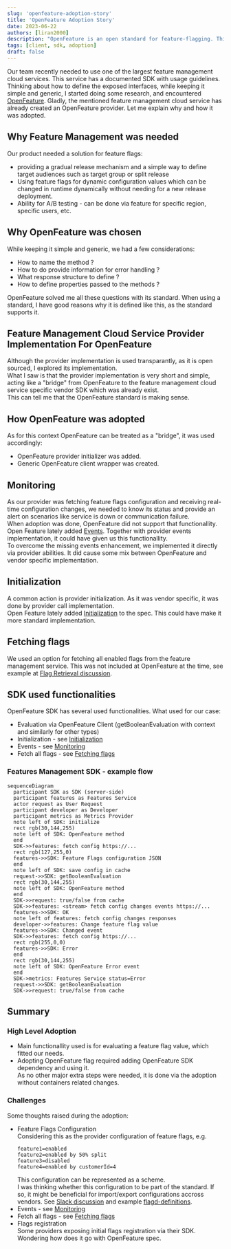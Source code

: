 ```yaml
---
slug: 'openfeature-adoption-story'
title: 'OpenFeature Adoption Story'
date: 2023-06-22
authors: [liran2000]
description: "OpenFeature is an open standard for feature-flagging. This is an adoption story."
tags: [client, sdk, adoption]
draft: false
---
```


Our team recently needed to use one of the largest feature management cloud services.
This service has a documented SDK with usage guidelines.
Thinking about how to define the exposed interfaces, while keeping it simple and generic, I started doing some research, and encountered [OpenFeature](https://openfeature.dev).
Gladly, the mentioned feature management cloud service has already created an OpenFeature provider.
Let me explain why and how it was adopted.

<!--truncate-->

## Why Feature Management was needed

Our product needed a solution for feature flags:
* providing a gradual release mechanism and a simple way to define target audiences such as target group or split release
* Using feature flags for dynamic configuration values which can be changed in runtime dynamically without needing for a new release deployment.
* Ability for A/B testing - can be done via feature for specific region, specific users, etc.

## Why OpenFeature was chosen

While keeping it simple and generic, we had a few considerations:
* How to name the method ?
* How to do provide information for error handling ?
* What response structure to define ?
* How to define properties passed to the methods ?

OpenFeature solved me all these questions with its standard. When using a standard, I have good reasons why it is defined like this, as the standard supports it.

## Feature Management Cloud Service Provider Implementation For OpenFeature
Although the provider implementation is used transparantly, as it is open sourced, I explored its implementation.  
What I saw is that the provider implementation is very short and simple, acting like a "bridge" from OpenFeature to the feature management cloud service specific vendor SDK which was already exist.  
This can tell me that the OpenFeature standard is making sense.

## How OpenFeature was adopted
As for this context OpenFeature can be treated as a "bridge", it was used accordingly:
* OpenFeature provider initializer was added.
* Generic OpenFeature client wrapper was created.

## Monitoring
As our provider was fetching feature flags configuration and receiving real-time configuration changes, we needed to know its status and provide an alert on scenarios like service is down or communication failure.  
When adoption was done, OpenFeature did not support that functionallity.  
Open Feature lately added [Events](https://github.com/open-feature/spec/blob/main/specification/sections/05-events.md#5-events). Together with provider events implementation, it could have given us this functionallity.  
To overcome the missing events enhancement, we implemented it directly via provider abilities. It did cause some mix between OpenFeature and vendor specific implementation.

## Initialization
A common action is provider initialization. As it was vendor specific, it was done by provider call implementation.  
Open Feature lately added [Initialization](https://github.com/open-feature/spec/blob/main/specification/sections/02-providers.md#24-initialization) to the spec. This could have make it more standard implementation.

## Fetching flags
We used an option for fetching all enabled flags from the feature management service. This was not included at OpenFeature at the time, see example at [Flag Retrieval discussion](https://github.com/open-feature/ofep/issues/13#issuecomment-1337889563).

## SDK used functionalities
OpenFeature SDK has several used functionalities. What used for our case:
* Evaluation via OpenFeature Client (getBooleanEvaluation with context and similarly for other types)
* Initialization - see [Initialization](#initialization)
* Events - see [Monitoring](#monitoring)
* Fetch all flags - see [Fetching flags](#fetching-flags)

###  Features Management SDK - example flow

```mermaid
sequenceDiagram
  participant SDK as SDK (server-side)
  participant features as Features Service
  actor request as User Request
  participant developer as Developer
  participant metrics as Metrics Provider
  note left of SDK: initialize
  rect rgb(30,144,255)
  note left of SDK: OpenFeature method
  end
  SDK->>features: fetch config https://...
  rect rgb(127,255,0)
  features->>SDK: Feature Flags configuration JSON
  end
  note left of SDK: save config in cache
  request->>SDK: getBooleanEvaluation
  rect rgb(30,144,255)
  note left of SDK: OpenFeature method
  end
  SDK->>request: true/false from cache
  SDK->>features: <stream> fetch config changes events https://...
  features->>SDK: OK
  note left of features: fetch config changes responses
  developer->>features: Change feature flag value
  features->>SDK: Changed event
  SDK->>features: fetch config https://...
  rect rgb(255,0,0)
  features->>SDK: Error
  end
  rect rgb(30,144,255)
  note left of SDK: OpenFeature Error event
  end
  SDK->metrics: Features Service status=Error
  request->>SDK: getBooleanEvaluation
  SDK->>request: true/false from cache
```

## Summary

### High Level Adoption
* Main functionallity used is for evaluating a feature flag value, which fitted our needs.
* Adopting OpenFeature flag required adding OpenFeature SDK dependency and using it.  
  As no other major extra steps were needed, it is done via the adoption without containers related changes.

### Challenges
Some thoughts raised during the adoption:
* Feature Flags Configuration  
  Considering this as the provider configuration of feature flags, e.g.  
  ```
  feature1=enabled
  feature2=enabled by 50% split
  feature3=disabled
  feature4=enabled by customerId=4
  ```  
  This configuration can be represented as a scheme.  
  I was thinking whether this configuration to be part of the standard. If so, it might be beneficial for import/export configurations accross vendors.
  See [Slack discussion](https://cloud-native.slack.com/archives/C0344AANLA1/p1684776996586969?thread_ts=1684774617.486109&cid=C0344AANLA1) and example [flagd-definitions](https://github.com/open-feature/schemas/blob/main/json/flagd-definitions.json).
* Events - see [Monitoring](#monitoring)
* Fetch all flags - see [Fetching flags](#fetching-flags)
* Flags registration  
  Some providers exposing initial flags registration via their SDK. Wondering how does it go with OpenFeature spec.

